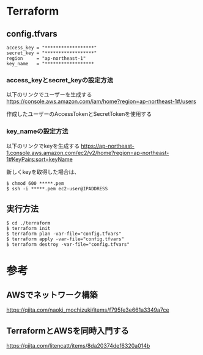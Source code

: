 # Terraform

## config.tfvars
```
access_key = "******************"
secret_key = "******************"
region     = "ap-northeast-1"
key_name   = "******************
```
### access_keyとsecret_keyの設定方法
以下のリンクでユーザーを生成する
https://console.aws.amazon.com/iam/home?region=ap-northeast-1#/users

作成したユーザーのAccessTokenとSecretTokenを使用する

### key_nameの設定方法
以下のリンクでkeyを生成する
https://ap-northeast-1.console.aws.amazon.com/ec2/v2/home?region=ap-northeast-1#KeyPairs:sort=keyName

新しくkeyを取得した場合は、
```
$ chmod 600 *****.pem
$ ssh -i *****.pem ec2-user@IPADDRESS
```

## 実行方法
```
$ cd ./terraform
$ terraform init
$ terraform plan -var-file="config.tfvars"
$ terraform apply -var-file="config.tfvars"
$ terraform destroy -var-file="config.tfvars"
```


# 参考

## AWSでネットワーク構築
https://qiita.com/naoki_mochizuki/items/f795fe3e661a3349a7ce

## TerraformとAWSを同時入門する
https://qiita.com/litencatt/items/8da20374def6320a014b
